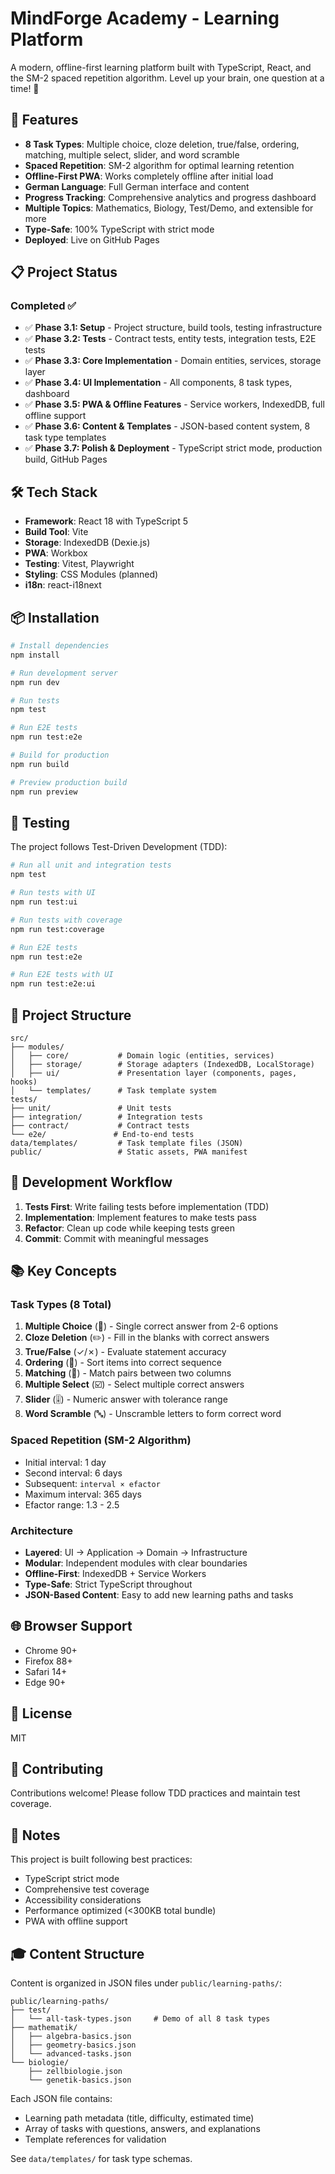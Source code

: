 # MindForge Academy - Learning Platform

A modern, offline-first learning platform built with TypeScript, React, and the SM-2 spaced repetition algorithm. Level up your brain, one question at a time! 🧠

## 🚀 Features

- **8 Task Types**: Multiple choice, cloze deletion, true/false, ordering, matching, multiple select, slider, and word scramble
- **Spaced Repetition**: SM-2 algorithm for optimal learning retention
- **Offline-First PWA**: Works completely offline after initial load
- **German Language**: Full German interface and content
- **Progress Tracking**: Comprehensive analytics and progress dashboard
- **Multiple Topics**: Mathematics, Biology, Test/Demo, and extensible for more
- **Type-Safe**: 100% TypeScript with strict mode
- **Deployed**: Live on GitHub Pages

## 📋 Project Status

### Completed ✅
- ✅ **Phase 3.1: Setup** - Project structure, build tools, testing infrastructure
- ✅ **Phase 3.2: Tests** - Contract tests, entity tests, integration tests, E2E tests
- ✅ **Phase 3.3: Core Implementation** - Domain entities, services, storage layer
- ✅ **Phase 3.4: UI Implementation** - All components, 8 task types, dashboard
- ✅ **Phase 3.5: PWA & Offline Features** - Service workers, IndexedDB, full offline support
- ✅ **Phase 3.6: Content & Templates** - JSON-based content system, 8 task type templates
- ✅ **Phase 3.7: Polish & Deployment** - TypeScript strict mode, production build, GitHub Pages

## 🛠️ Tech Stack

- **Framework**: React 18 with TypeScript 5
- **Build Tool**: Vite
- **Storage**: IndexedDB (Dexie.js)
- **PWA**: Workbox
- **Testing**: Vitest, Playwright
- **Styling**: CSS Modules (planned)
- **i18n**: react-i18next

## 📦 Installation

```bash
# Install dependencies
npm install

# Run development server
npm run dev

# Run tests
npm test

# Run E2E tests
npm run test:e2e

# Build for production
npm run build

# Preview production build
npm run preview
```

## 🧪 Testing

The project follows Test-Driven Development (TDD):

```bash
# Run all unit and integration tests
npm test

# Run tests with UI
npm run test:ui

# Run tests with coverage
npm run test:coverage

# Run E2E tests
npm run test:e2e

# Run E2E tests with UI
npm run test:e2e:ui
```

## 📁 Project Structure

```
src/
├── modules/
│   ├── core/           # Domain logic (entities, services)
│   ├── storage/        # Storage adapters (IndexedDB, LocalStorage)
│   ├── ui/             # Presentation layer (components, pages, hooks)
│   └── templates/      # Task template system
tests/
├── unit/               # Unit tests
├── integration/        # Integration tests
├── contract/           # Contract tests
└── e2e/               # End-to-end tests
data/templates/         # Task template files (JSON)
public/                 # Static assets, PWA manifest
```

## 🎯 Development Workflow

1. **Tests First**: Write failing tests before implementation (TDD)
2. **Implementation**: Implement features to make tests pass
3. **Refactor**: Clean up code while keeping tests green
4. **Commit**: Commit with meaningful messages

## 📚 Key Concepts

### Task Types (8 Total)
1. **Multiple Choice** (📝) - Single correct answer from 2-6 options
2. **Cloze Deletion** (✏️) - Fill in the blanks with correct answers
3. **True/False** (✓/✗) - Evaluate statement accuracy
4. **Ordering** (🔢) - Sort items into correct sequence
5. **Matching** (🔗) - Match pairs between two columns
6. **Multiple Select** (☑️) - Select multiple correct answers
7. **Slider** (🎚️) - Numeric answer with tolerance range
8. **Word Scramble** (🔤) - Unscramble letters to form correct word

### Spaced Repetition (SM-2 Algorithm)
- Initial interval: 1 day
- Second interval: 6 days
- Subsequent: `interval × efactor`
- Maximum interval: 365 days
- Efactor range: 1.3 - 2.5

### Architecture
- **Layered**: UI → Application → Domain → Infrastructure
- **Modular**: Independent modules with clear boundaries
- **Offline-First**: IndexedDB + Service Workers
- **Type-Safe**: Strict TypeScript throughout
- **JSON-Based Content**: Easy to add new learning paths and tasks

## 🌐 Browser Support

- Chrome 90+
- Firefox 88+
- Safari 14+
- Edge 90+

## 📄 License

MIT

## 🤝 Contributing

Contributions welcome! Please follow TDD practices and maintain test coverage.

## 📝 Notes

This project is built following best practices:
- TypeScript strict mode
- Comprehensive test coverage
- Accessibility considerations
- Performance optimized (<300KB total bundle)
- PWA with offline support

## 🎓 Content Structure

Content is organized in JSON files under `public/learning-paths/`:
```
public/learning-paths/
├── test/
│   └── all-task-types.json     # Demo of all 8 task types
├── mathematik/
│   ├── algebra-basics.json
│   ├── geometry-basics.json
│   └── advanced-tasks.json
└── biologie/
    ├── zellbiologie.json
    └── genetik-basics.json
```

Each JSON file contains:
- Learning path metadata (title, difficulty, estimated time)
- Array of tasks with questions, answers, and explanations
- Template references for validation

See `data/templates/` for task type schemas.